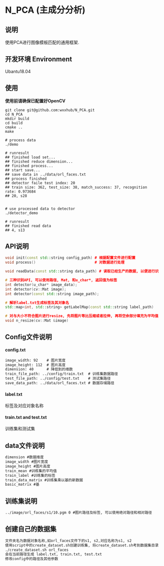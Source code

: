 # N_PCA (主成分分析)  

## 说明  
使用PCA进行图像模板匹配的通用框架.  

## 开发环境 Environment  
Ubantu18.04  

## 使用   
**使用前请确保已配置好OpenCV**   
```shell  
git clone git@github.com:wxxhub/N_PCA.git  
cd N_PCA  
mkdir build  
cd build  
cmake ..  
make  

# process data
./demo  

# runresult
## finished load set...
## finished reduce dimension...
## finished process...
## start save...
## save data in ../data/orl_faces.txt
## process finished
## detector faile test index: 20
## train size: 362, test_size: 38, match_success: 37, recognition rate: 0.973684
## 20, s28


# use processed data to detector
./detector_demo  

# runresult
## finished read data
## 4, s13
```

## API说明
```cpp
void init(const std::string config_path) # 根据配置文件进行配置
void process()                           # 对数据进行处理

void readData(const std::string data_path) # 读取已经生产的数据, 以便进行识别

# 三种识别API, 可以使用路径, Mat, 和u_char*, 返回值为标签  
int detector(u_char* image_data);
int detector(cv::Mat image);
int detector(const std::string image_path);

# 解析label.txt生成标签及其对象名  
std::map<int, std::string> getLabelMap(const std::string label_path)

# 对与大小不符合图片进行resize, 先将图片等比压缩或者拉伸, 再将空余部分填充为平均值, 需要先将图片灰度化  
void n_resize(cv::Mat &image)
```

## Config文件说明  
#### config.txt  
```txt
image_width: 92    # 图片宽度
image_height: 112  # 图片高度
dimension: 40      # 降低到的维数
train_file_path: ../config/train.txt  # 训练集数据路径
test_file_path: ../config/test.txt    # 测试集路径
save_data_path: ../data/orl_faces.txt # 数据存储路径
```

#### label.txt  
标签及对应对象名称  

#### train.txt and test.txt  
训练集和测试集  

## data文件说明
```txt
dimension #数据维度
image_width #图片宽度
image_height #图片高度
train_mean #训练集的平均值
train_label #训练集的标签
train_data_matrix #训练集乘以基的新数据
basic_matrix #基
```

## 训练集说明
```txt
../image/orl_faces/s1/10.pgm 0 #图片路径及标签, 可以使用绝对路径和相对路径
```

## 创建自己的数据集
```txt
文件夹名为数据对象名称,如orl_faces文件下的s1, s2,对应名称为s1, s2  
使用script中的create_dataset.sh创建训练集, 将create_dataset.sh考到数据集目录, 例如image  
./create_dataset.sh orl_faces
会在当前路径生成 label.txt, train.txt, test.txt  
修改config中的路径及其他参数  
```